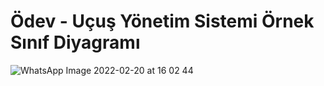 # Ödev - Uçuş Yönetim Sistemi Örnek Sınıf Diyagramı

![WhatsApp Image 2022-02-20 at 16 02 44](https://user-images.githubusercontent.com/89224500/154846538-23f592b7-e9a5-4876-af73-0f49efc5fda4.jpeg)

